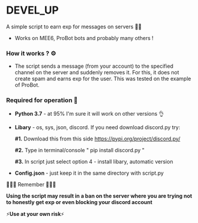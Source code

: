 # DEVEL_UP
A simple script to earn exp for messages on servers 👾🦾
- Works on MEE6, ProBot bots and probably many others !

### How it works ? ⚙️
- The script sends a message (from your account) to the specified channel on the server and suddenly removes it. For this, it does not create spam and earns exp for the user. This was tested on the example of ProBot.


### Required for operation 🦿
- **Python 3.7** - at 95% I'm sure it will work on other versions 👌
- **Libary** - os, sys, json, discord. If you need download discord.py try:
 
    **#1.** Download this from this side https://pypi.org/project/discord.py/

    **#2.** Type in terminal/console " pip install discord.py "

    **#3.** In script just select option 4 - install libary, automatic version 
- **Config.json** - just keep it in the same directory with script.py   

🤚🤚🤚 Remember 🤚🤚🤚

**Using the script may result in a ban on the server where you are trying not to honestly get exp or even blocking your discord account**

⚡**Use at your own risk**⚡
